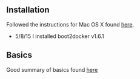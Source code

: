 ## Installation

Followed the instructions for Mac OS X found [here](https://docs.docker.com/installation/mac/).

- 5/8/15 I installed boot2docker v1.6.1

## Basics
Good summary of basics found [here](https://docs.docker.com/articles/basics/)


